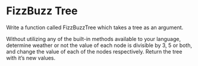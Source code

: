 # FizzBuzz Tree

Write a function called FizzBuzzTree which takes a tree as an argument.

Without utilizing any of the built-in methods available to your language, determine weather or not the value of each node is divisible by 3, 5 or both, and change the value of each of the nodes respectively. Return the tree with it’s new values.
